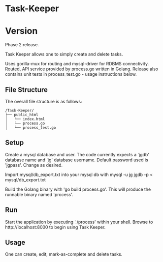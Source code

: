 # Task-Keeper

# Version

Phase 2 release.

Task Keeper allows one to simply create and delete tasks.

Uses gorilla-mux for routing and mysql-driver for RDBMS connectivity.
Routed, API service provided by process.go written in Golang.
Release also contains unit tests in process_test.go - usage instructions below.

## File Structure

The overall file structure is as follows:

```text
/Task-Keeper/
├── public_html
│   └── index.html
│   └── process.go
│   └── process_test.go
```

## Setup

Create a mysql database and user. The code currently expects a 'jgdb' database name and 'jg' database username. Default password used is 'jgpass'. Change as desired.

Import mysql/db_export.txt into your mysql db with mysql -u jg jgdb -p < mysql/db_export.txt

Build the Golang binary with 'go build process.go'. This will produce the runnable binary named 'process'.

## Run

Start the application by executing './process' within your shell. Browse to http://localhost:8000 to begin using Task Keeper.

## Usage

One can create, edit, mark-as-complete and delete tasks.


